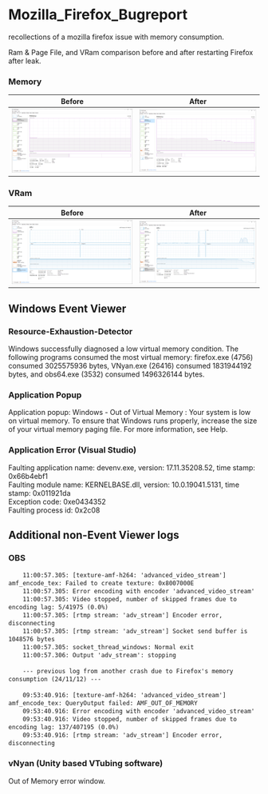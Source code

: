 # Mozilla_Firefox_Bugreport
 recollections of a mozilla firefox issue with memory consumption.  
 
 Ram & Page File, and VRam comparison before and after restarting Firefox after leak.  
 
 
 ### Memory
| Before          | After           |
|-----------------|-----------------|
| ![Memory Before](imgs/memory.png) | ![Memory After](imgs/memory_after.png) |

### VRam
| Before          | After           |
|-----------------|-----------------|
| ![VRam Before](imgs/vram.png) | ![VRam After](imgs/vram_after.png) |

 ## Windows Event Viewer
 ### Resource-Exhaustion-Detector
  Windows successfully diagnosed a low virtual memory condition. The following programs consumed the most virtual memory: firefox.exe (4756) consumed 3025575936 bytes, VNyan.exe (26416) consumed 1831944192 bytes, and obs64.exe (3532) consumed 1496326144 bytes.
 
 ### Application Popup
  Application popup: Windows - Out of Virtual Memory : Your system is low on virtual memory. To ensure that Windows runs properly, increase the size of your virtual memory paging file. For more information, see Help. 
 
 ### Application Error (Visual Studio) 
 Faulting application name: devenv.exe, version: 17.11.35208.52, time stamp: 0x66b4ebf1  
 Faulting module name: KERNELBASE.dll, version: 10.0.19041.5131, time stamp: 0x011921da  
 Exception code: 0xe0434352  
 Faulting process id: 0x2c08  

 ## Additional non-Event Viewer logs
 ### OBS
		11:00:57.305: [texture-amf-h264: 'advanced_video_stream'] amf_encode_tex: Failed to create texture: 0x8007000E
		11:00:57.305: Error encoding with encoder 'advanced_video_stream'
		11:00:57.305: Video stopped, number of skipped frames due to encoding lag: 5/41975 (0.0%)
		11:00:57.305: [rtmp stream: 'adv_stream'] Encoder error, disconnecting
		11:00:57.305: [rtmp stream: 'adv_stream'] Socket send buffer is 1048576 bytes
		11:00:57.305: socket_thread_windows: Normal exit
		11:00:57.306: Output 'adv_stream': stopping
		
		--- previous log from another crash due to Firefox's memory consumption (24/11/12) ---
		
		09:53:40.916: [texture-amf-h264: 'advanced_video_stream'] amf_encode_tex: QueryOutput failed: AMF_OUT_OF_MEMORY
		09:53:40.916: Error encoding with encoder 'advanced_video_stream'
		09:53:40.916: Video stopped, number of skipped frames due to encoding lag: 137/407195 (0.0%)
		09:53:40.916: [rtmp stream: 'adv_stream'] Encoder error, disconnecting
		
 ### vNyan (Unity based VTubing software)
  Out of Memory error window.